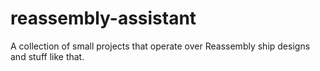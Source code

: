 # reassembly-assistant
A collection of small projects that operate over Reassembly ship designs and stuff like that.
